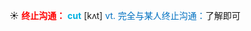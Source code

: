 ☀ <font color="red">**终止沟通：**</font>
<font color="sky blue">**cut**</font> [kʌt] 
<font color="#0070c0">vt. 完全与某人终止沟通：</font>了解即可

